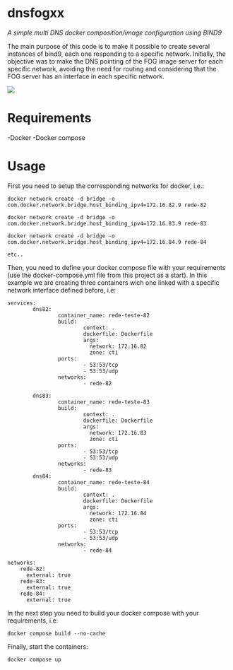 # dnsfogxx

*A simple multi DNS docker composition/image configuration using BIND9*

The main purpose of this code is to make it possible to create several instances of bind9, each one responding to a specific network. Initially, the objective was to make the DNS pointing of the FOG image server for each specific network, avoiding the need for routing and considering that the FOG server has an interface in each specific network.

<img src="https://gitlab.isc.org/uploads/-/system/project/avatar/1/Bind_9_Mark_ISC_Blue.png?width=64"/>

# Requirements
   -Docker
   -Docker compose

# Usage

First you need to setup the corresponding networks for docker, i.e.:

```
docker network create -d bridge -o com.docker.network.bridge.host_binding_ipv4=172.16.82.9 rede-82

docker network create -d bridge -o com.docker.network.bridge.host_binding_ipv4=172.16.83.9 rede-83

docker network create -d bridge -o com.docker.network.bridge.host_binding_ipv4=172.16.84.9 rede-84

etc..
```

Then, you need to define your docker compose file with your requirements (use the docker-compose.yml file from this project as a start). In this example we are creating three containers wich one linked with a specific network interface defined before, i.e:

```
services:
        dns82:  
                container_name: rede-teste-82
                build: 
                        context: .
                        dockerfile: Dockerfile
                        args:
                          network: 172.16.82
                          zone: cti           
                ports:
                        - 53:53/tcp
                        - 53:53/udp
                networks:
                        - rede-82
        
        dns83:  
                container_name: rede-teste-83
                build: 
                        context: .
                        dockerfile: Dockerfile 
                        args:
                          network: 172.16.83
                          zone: cti                
                ports:
                        - 53:53/tcp
                        - 53:53/udp
                networks:
                        - rede-83
        dns84:  
                container_name: rede-teste-84
                build: 
                        context: .
                        dockerfile: Dockerfile 
                        args:
                          network: 172.16.84
                          zone: cti
                ports:
                        - 53:53/tcp
                        - 53:53/udp
                networks:
                        - rede-84

networks:
    rede-82:
      external: true 
    rede-83:
      external: true 
    rede-84:
      external: true 

```



In the next step you need to build your docker compose with your requirements, i.e:

```
docker compose build --no-cache
```

Finally, start the containers:

```
docker compose up
```

